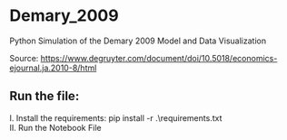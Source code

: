 # Demary_2009
Python Simulation of the Demary 2009 Model and Data Visualization

Source: https://www.degruyter.com/document/doi/10.5018/economics-ejournal.ja.2010-8/html

## Run the file:

I. Install the requirements: pip install -r .\requirements.txt \
II. Run the Notebook File
